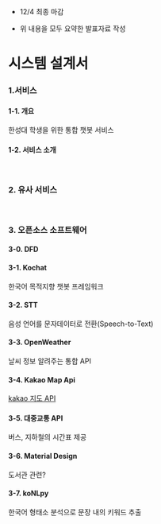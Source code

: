 * 12/4 최종 마감

* 위 내용을 모두 요약한 발표자료 작성

  

# 시스템 설계서

### 1.서비스

#### 1-1. 개요

한성대 학생을 위한 통합 챗봇 서비스

#### 1-2. 서비스 소개



</br>

### 2. 유사 서비스





</br>

### 3. 오픈소스 소프트웨어

#### 3-0. DFD



#### 3-1. Kochat

한국어 목적지향 챗봇 프레임워크



#### 3-2. STT

음성 언어를 문자데이터로 전환(Speech-to-Text)



#### 3-3. OpenWeather

날씨 정보 알려주는 통합 API



#### 3-4. Kakao Map Api

[kakao 지도 API](https://apis.map.kakao.com/web/)



#### 3-5. 대중교통 API

버스, 지하철의 시간표 제공



#### 3-6. Material Design

도서관 관련?



#### 3-7. koNLpy

한국어 형태소 분석으로  문장 내의 키워드 추출



